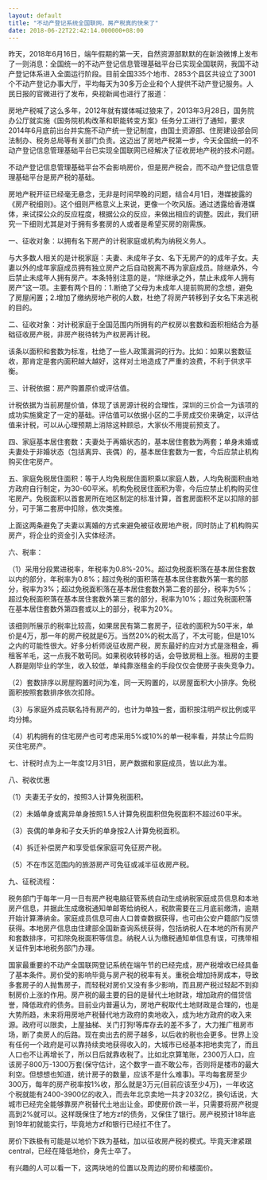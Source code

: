 ```yaml
---
layout: default
title: "不动产登记系统全国联网，房产税真的快来了"
date: 2018-06-22T22:42:14.000000+08:00
---
```


昨天，2018年6月16日，端午假期的第一天，自然资源部默默的在新浪微博上发布了一则消息：全国统一的不动产登记信息管理基础平台已实现全国联网，我国不动产登记体系进入全面运行阶段。目前全国335个地市、2853个县区共设立了3001个不动产登记办事大厅，平均每天为30多万企业和个人提供不动产登记服务。人民日报的官微进行了发布，央视新闻也进行了报道：

房地产税喊了这么多年，2012年就有媒体喊过狼来了，2013年3月28日，国务院办公厅就实施《国务院机构改革和职能转变方案》任务分工进行了通知，要求2014年6月底前出台并实施不动产统一登记制度，由国土资源部、住房建设部会同法制办、税务总局等有关部门负责。这迈出了房地产税第一步，今天全国统一的不动产登记信息管理基础平台已实现全国联网已经解决了征收房地产税的技术问题。

不动产登记信息管理基础平台不会影响房价，但是房产税会，而不动产登记信息管理基础平台是房产税的基础。

房地产税开征已经毫无悬念，无非是时间早晚的问题，结合4月1日，港媒披露的《房产税细则》。这个细则严格意义上来说，更像一个吹风版。通过透露给香港媒体，来试探公众的反应程度，根据公众的反应，来做出相应的调整。因此，我们研究一下细则尤其是对于拥有多套房的人或者是希望买房的刚需族。

一、征收对象：以拥有名下房产的计税家庭或机构为纳税义务人。

与大多数人相关的是计税家庭：夫妻、未成年子女、名下无房产的的成年子女。夫妻以外的成年家庭成员拥有独立房产之后自动脱离不再为家庭成员。除继承外，今后禁止未成年人拥有房产。本条特别注意的是，“除继承之外，禁止未成年人拥有房产”这一项。主要有两个目的：1.断绝了父母为未成年人提前购房的念想，避免了房屋闲置；2.增加了缴纳房地产税的人数，杜绝了将房产转移到子女名下来逃税的目的。

二、征收对象：对计税家庭于全国范围内所拥有的产权房以套数和面积相结合为基础征收房产税，非房产税待转为产权房再计税。

该条以面积和套数为标准，杜绝了一些人政策漏洞的行为。比如：如果以套数征收，那肯定是套内面积越大越好，这样对土地造成了严重的浪费，不利于供求平衡。

三、计税依据：房产购置原价或评估值。

计税依据为当前房屋价值，体现了该房源计税的合理性，深圳的三价合一为该项的成功实施奠定了一定的基础。评估值可以依据小区的二手房成交价来确定，以评估值来计税，可以从心理预期上消除这种顾忌，大家伙不用提前预支了。

四、家庭基本居住套数：夫妻处于再婚状态的，基本居住套数为两套；单身未婚或夫妻处于非婚状态（包括离异、丧偶）的，基本居住套数为一套，今后应禁止机构购买住宅房产。

五、家庭免税居住面积：等于人均免税居住面积乘以家庭人数，人均免税面积由地方政府自行制定，为30-60平米。机构免税居住面积为零，今后应禁止机构购买住宅房产。免税面积以首套房所在地区制定的标准计算，首套房面积不足以扣除的部分，可于第二套房中扣除，依次类推。

上面这两条避免了夫妻以离婚的方式来避免被征收房地产税，同时防止了机构购买房产，将企业的资金引入实体经济。

六、税率：

（1）采用分段累进税率，年税率为0.8%-20%。超过免税面积落在基本居住套数以内的部分，年税率为0.8%；超过免税的面积落在基本居住套数外第一套的部分，税率为3%；超过免税面积落在基本居住套数外第二套的部分，税率为5%；超过免税面积落在基本居住套数外第三套的部分，税率为10%；超过免税面积落在基本居住套数外第四套或以上的部分，税率为20%。

该细则所展示的税率比较高，如果居民有第二套房子，征收的面积为50平米，单价是4万，那一年的房产税就是6万。当然20%的税太高了，不太可能，但是10%之内的可能性很大。好多分析师说征收房产税，房东最好的应对方式是涨租金，褥租客羊毛，这一点我不敢苟同。如果税收转移的话，会导致房租上涨。租房的主要人群是刚毕业的学生，收入较低，单纯靠涨租金的手段仅仅会使房子丧失竞争力。

（2）套数排序以房屋购置时间为准，同一天购置的，以房屋面积大小排序。免税面积按照套数排序依次扣除。

（3）与家庭外成员联名持有房产的，也计为单独一套，面积按注明产权比例或平均分摊。

（4）机构拥有的住宅房产也可考虑采用5%或10%的单一税率看，并禁止今后购买住宅房产。

七、计税时点为上一年度12月31日，房产数据和家庭成员，皆以此为准。

八、税收优惠

（1）夫妻无子女的，按照3人计算免税面积。

（2）未婚单身或离异单身按照1.5人计算免税面积但免税面积不超过60平米。

（3）丧偶的单身和子女夭折的单身按2人计算免税面积。

（4）拆迁补偿房产和享受低保家庭可免征房产税。

（5）不在市区范围内的旅游房产可免征或减半征收房产税。

九、征税流程：

税务部门于每年一月一日有房产税电脑征管系统自动生成纳税家庭成员信息和本地房产信息，并据此生成缴税通知单邮寄给纳税人，税款需要在三月底前缴清，逾期开始计算滞纳金。家庭成员信息可由人口普查数据获得，也可由公安户籍部门反馈获得。本地房产信息由住建部全国新查询系统获得，包括纳税人在本地的所有房产和套数排序，可扣除免税面积等信息。纳税人认为缴税通知单信息有误，可携带相关证件到本地税务部门办理。

国家最重要的不动产全国联网登记系统在端午节的已经完成，房产税增收已经具备了基本条件。房价受的影响毕竟与房产税的税率有关。重税会增加持房成本，导致多套房子的人抛售房子，而轻税对房价又没有多少影响，而且房产税过轻起不到抑制房价上涨的作用。房产税的最主要的目的是替代土地财政，增加政府的借贷信誉，降低政府的债务。目前业内普遍认为，房地产税取代土地财政是合理的，也是大势所趋，未来将用房地产税替代地方政府的卖地收入，成为地方政府的收入来源。政府可以限卖，上屋抽梯、关门打狗!等库存去的差不多了，大力推广租房市场，断了卖房人的后路。现在卖出去的房子越多，以后收的税也会更多。世界上没有任何一个政府是可以靠持续卖地获得收入的，大城市已经基本把地卖完了，而且人口也不让再增长了，所以日后就靠收税了。比如北京算笔账，2300万人口，应该房子800万-1300万套(保守估计，这个数字一直不敢公布，否则将是楼市的最大利空。但想想也知道，统计房子的数量，应该不是什么难事)。平均每套房至少300万，每年的房产税率按1%收，那么就是3万元(目前应该至少4万)，一年收这个税就能有2400-3900亿的收入，而去年北京卖地一共才2032亿，换句话说，大城市已经完全能够靠房产税替代土地出让金。即使房价跌一半，只需要将房产税提高到2%就可以。这样既保住了地方zf的债务，又保住了银行。房产税预计18年底到19年初就能实行，毕竟地方zf和银行已经扛不住了。

房价下跌极有可能是以地价下跌为基础，加以征收房产税的模式。毕竟天津紧跟central，已经在降低地价，身先士卒了。

有兴趣的人可以看一下，这两块地的位置以及周边的房价和楼面价。

